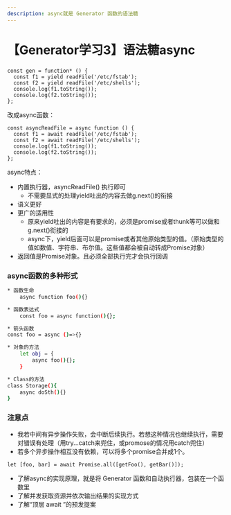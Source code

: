 ```yaml
---
description: async就是 Generator 函数的语法糖
---
```


# 【Generator学习3】语法糖async

### 

```text
const gen = function* () {
  const f1 = yield readFile('/etc/fstab');
  const f2 = yield readFile('/etc/shells');
  console.log(f1.toString());
  console.log(f2.toString());
};  
```

改成async函数：

```text
const asyncReadFile = async function () {
  const f1 = await readFile('/etc/fstab');
  const f2 = await readFile('/etc/shells');
  console.log(f1.toString());
  console.log(f2.toString());
};
```

async特点：

* 内置执行器，asyncReadFile\(\) 执行即可
  * 不需要显式的处理yield吐出的内容去做g.next\(\)的衔接
* 语义更好
* 更广的适用性
  * 原来yield吐出的内容是有要求的，必须是promise或者thunk等可以做和g.next\(\)衔接的
  * async下，yield后面可以是promise或者其他原始类型的值。（原始类型的值如数值、字符串、布尔值。这些值都会被自动转成Promise对象）
* 返回值是Promise对象。且必须全部执行完才会执行回调

### async函数的多种形式

```bash
* 函数生命
    async function foo(){}

* 函数表达式
    const foo = async function(){};

* 箭头函数
const foo = async ()=>{}

* 对象的方法
    let obj = {
        async foo(){};
    }

* Class的方法
class Storage(){
    async doSth(){}
}
```

### 注意点

* 我若中间有异步操作失败，会中断后续执行。若想这种情况也继续执行，需要对错误有处理（用try...catch来兜住，或promose的情况用catch兜住）
* 若多个异步操作相互没有依赖，可以将多个promise合并成1个。

```text
let [foo, bar] = await Promise.all([getFoo(), getBar()]);
```

* 了解async的实现原理，就是将 Generator 函数和自动执行器，包装在一个函数里
* 了解并发获取资源并依次输出结果的实现方式
* 了解“顶层 await ”的预发提案




